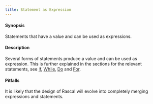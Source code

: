 ```yaml
---
title: Statement as Expression
---
```


#### Synopsis

Statements that have a value and can be used as expressions.

#### Description

Several forms of statements produce a value and can be used as expression. 
This is further explained in the sections for the relevant statements, see [If](../../../Rascal/Statements/If/), [While](../../../Rascal/Statements/While/), [Do](../../../Rascal/Statements/Do/) and [For](../../../Rascal/Statements/For/).

#### Pitfalls

It is likely that the design of Rascal will evolve into completely merging expressions and statements.


